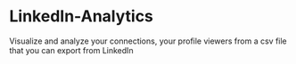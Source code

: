 # LinkedIn-Analytics

Visualize and analyze your connections, your profile viewers from a csv file that you can export from LinkedIn
